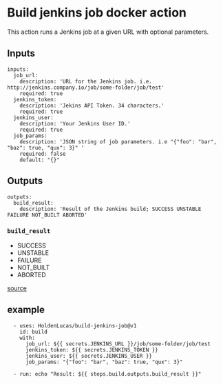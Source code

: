 # Build jenkins job docker action

This action runs a Jenkins job at a given URL with optional parameters.

## Inputs

```
inputs:
  job_url:
    description: 'URL for the Jenkins job. i.e. http://jenkins.company.io/job/some-folder/job/test'
    required: true
  jenkins_token:
    description: 'Jekins API Token. 34 characters.'
    required: true
  jenkins_user:
    description: 'Your Jenkins User ID.'
    required: true
  job_params:
    description: 'JSON string of job parameters. i.e "{"foo": "bar", "baz": true, "qux": 3}" '
    required: false
    default: "{}"
```

## Outputs

```
outputs:
  build_result:
    description: 'Result of the Jenkins build; SUCCESS UNSTABLE FAILURE NOT_BUILT ABORTED'
```

###  `build_result`

- SUCCESS
- UNSTABLE
- FAILURE
- NOT_BUILT
- ABORTED

[source](https://github.com/jenkinsci/jenkins/blob/6c07309cb1467f44413c58452cf99c42cfcf84ff/core/src/main/java/hudson/model/Result.java#L51)

## example
```
  - uses: HoldenLucas/build-jenkins-job@v1
    id: build
    with:
      job_url: ${{ secrets.JENKINS_URL }}/job/some-folder/job/test
      jenkins_token: ${{ secrets.JENKINS_TOKEN }}
      jenkins_user: ${{ secrets.JENKINS_USER }}
      job_params: "{"foo": "bar", "baz": true, "qux": 3}"

  - run: echo "Result: ${{ steps.build.outputs.build_result }}"
```
